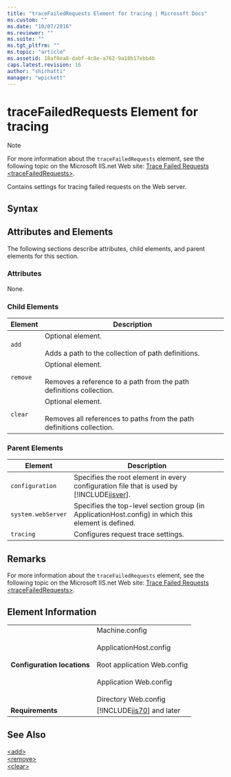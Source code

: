 ```yaml
---
title: "traceFailedRequests Element for tracing | Microsoft Docs"
ms.custom: ""
ms.date: "10/07/2016"
ms.reviewer: ""
ms.suite: ""
ms.tgt_pltfrm: ""
ms.topic: "article"
ms.assetid: 18af8ea8-dabf-4c8e-a762-9a18b17ebb4b
caps.latest.revision: 16
author: "shirhatti"
manager: "wpickett"
---
```

# traceFailedRequests Element for tracing
> [!NOTE]
>  For more information about the `traceFailedRequests` element, see the following topic on the Microsoft IIS.net Web site: [Trace Failed Requests \<traceFailedRequests>](http://www.iis.net/ConfigReference/system.webServer/tracing/traceFailedRequests).  
  
 Contains settings for tracing failed requests on the Web server.  
  
## Syntax  
  
## Attributes and Elements  
 The following sections describe attributes, child elements, and parent elements for this section.  
  
### Attributes  
 None.  
  
### Child Elements  
  
|Element|Description|  
|-------------|-----------------|  
|`add`|Optional element.<br /><br /> Adds a path to the collection of path definitions.|  
|`remove`|Optional element.<br /><br /> Removes a reference to a path from the path definitions collection.|  
|`clear`|Optional element.<br /><br /> Removes all references to paths from the path definitions collection.|  
  
### Parent Elements  
  
|Element|Description|  
|-------------|-----------------|  
|`configuration`|Specifies the root element in every configuration file that is used by [!INCLUDE[iisver](../../reference/admin/includes/iisver-md.md)].|  
|`system.webServer`|Specifies the top-level section group (in ApplicationHost.config) in which this element is defined.|  
|`tracing`|Configures request trace settings.|  
  
## Remarks  
 For more information about the `traceFailedRequests` element, see the following topic on the Microsoft IIS.net Web site: [Trace Failed Requests \<traceFailedRequests>](http://www.iis.net/ConfigReference/system.webServer/tracing/traceFailedRequests).  
  
## Element Information  
  
|||  
|-|-|  
|**Configuration locations**|Machine.config<br /><br /> ApplicationHost.config<br /><br /> Root application Web.config<br /><br /> Application Web.config<br /><br /> Directory Web.config|  
|**Requirements**|[!INCLUDE[iis70](../../reference/admin/includes/iis70-md.md)] and later|  
  
## See Also  
 [\<add>](../../reference/admin/add-element-for-tracefailedrequests-for-tracing.md)   
 [\<remove>](../../reference/admin/remove-element-for-tracefailedrequests-for-tracing.md)   
 [\<clear>](../../reference/admin/clear-element-for-tracefailedrequests-for-tracing.md)